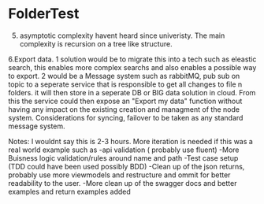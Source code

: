 # FolderTest

5. asymptotic complexity havent heard since univeristy.
The main complexity is recursion on a tree like structure.

6.Export data. 
1 solution would be to migrate this into a tech such as eleastic search, this enables more complex searchs and also enables a possible way to export.
2 would be a Message system such as rabbitMQ, pub sub on topic to a seperate service that is responsible to get all changes to file n folders. it will then store in a seperate DB or BIG data solution in cloud.  From this the service could then expose an "Export my data" function without having any impact on the existing creation and managment of the node system.  Considerations for syncing, failover to be taken as any standard message system.

Notes:
I wouldnt say this is 2-3 hours.
More iteration is needed if this was a real world example such as 
-api validation ( probably use fluent)
-More Buisness logic validation/rules around name and path
-Test case setup (TDD could have been used possibly BDD)
-Clean up of the json returns, probably use more viewmodels and restructure and ommit for better readability to the user.
-More clean up of the swagger docs and better examples and return examples added
